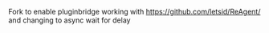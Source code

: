 Fork to enable pluginbridge working with https://github.com/letsid/ReAgent/ and changing to async wait for delay
